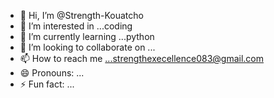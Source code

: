 - 👋 Hi, I’m @Strength-Kouatcho
- 👀 I’m interested in ...coding
- 🌱 I’m currently learning ...python
- 💞️ I’m looking to collaborate on ...
- 📫 How to reach me ...strengthexecellence083@gmail.com
- 😄 Pronouns: ...
- ⚡ Fun fact: ...

<!---
Strength-Kouatcho/Strength-Kouatcho is a ✨ special ✨ repository because its `README.md` (this file) appears on your GitHub profile.
You can click the Preview link to take a look at your changes.
--->
